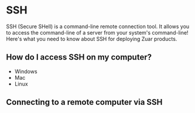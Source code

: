 # SSH

SSH (Secure SHell) is a command-line remote connection tool. It allows you to access the command-line of a server from your system's command-line! Here's what you need to know about SSH for deploying Zuar products.

## How do I access SSH on my computer?

* Windows
* Mac
* Linux

## Connecting to a remote computer via SSH
